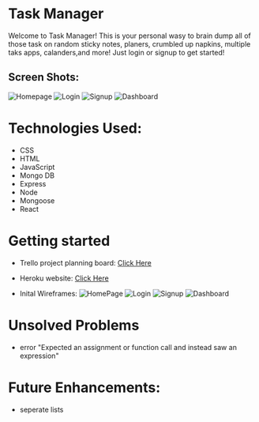 # Task Manager

Welcome to Task Manager! This is your personal wasy to brain dump all of those task on random sticky notes, planers, crumbled up napkins, multiple taks apps, calanders,and more! Just login or signup to get started!

## Screen Shots:
![Homepage](./Pics/FinHomePage.png)
![Login](./Pics/FinLogin.png)
![Signup](./Pics/FinSignup.png)
![Dashboard](./Pics/FinDashboard.png)

# Technologies Used:
- CSS
- HTML
- JavaScript
- Mongo DB
- Express
- Node
- Mongoose
- React

# Getting started
-  Trello project planning board:
[Click Here](https://trello.com/b/g570SDzx/project-3)

- Heroku website: 
[Click Here](https://task-manager13.herokuapp.com)

- Inital Wireframes:
![HomePage](./Pics/Homepage.png)
![Login](./Pics/Login.png)
![Signup](./Pics/Signup.png)
![Dashboard](./Pics/Dashboard.png)

# Unsolved Problems
- error "Expected an assignment or function call and instead saw an expression"

# Future Enhancements:
- seperate lists